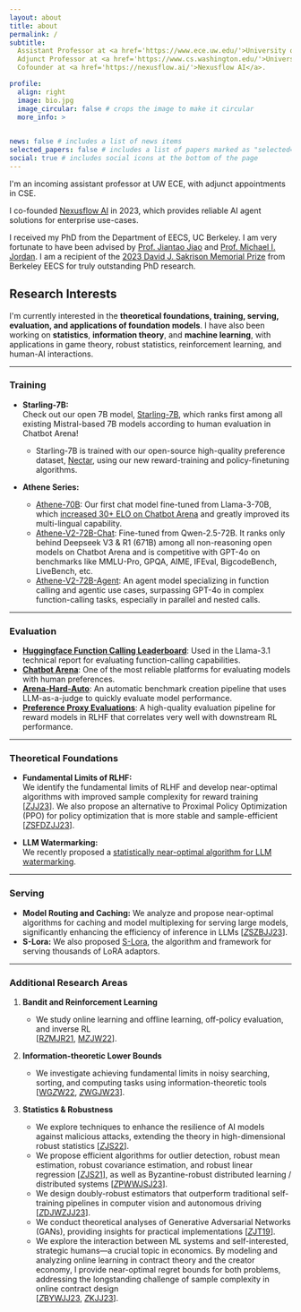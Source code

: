 ```yaml
---
layout: about
title: about
permalink: /
subtitle: 
  Assistant Professor at <a href='https://www.ece.uw.edu/'>University of Washington, ECE Department</a>.<br>
  Adjunct Professor at <a href='https://www.cs.washington.edu/'>University of Washington, CSE Department</a>.<br>
  Cofounder at <a href='https://nexusflow.ai/'>Nexusflow AI</a>.  

profile:
  align: right
  image: bio.jpg
  image_circular: false # crops the image to make it circular
  more_info: >
    

news: false # includes a list of news items
selected_papers: false # includes a list of papers marked as "selected={true}"
social: true # includes social icons at the bottom of the page
---
```



I'm an incoming assistant professor at UW ECE, with adjunct appointments in CSE.


I co-founded [Nexusflow AI](https://nexusflow.ai/) in 2023, which provides reliable AI agent solutions for enterprise use-cases.


I received my PhD from the Department of EECS, UC Berkeley. I am very fortunate to have been advised by [Prof. Jiantao Jiao](https://people.eecs.berkeley.edu/~jiantao/) and [Prof. Michael I. Jordan](http://people.eecs.berkeley.edu/~jordan/). I am a recipient of the [2023 David J. Sakrison Memorial Prize](https://www2.eecs.berkeley.edu/Students/Awards/17/) from Berkeley EECS for truly outstanding PhD research.

## Research Interests

I'm currently interested in the **theoretical foundations, training, serving, evaluation, and applications of foundation models**. I have also been working on **statistics**, **information theory**, and **machine learning**, with applications in game theory, robust statistics, reinforcement learning, and human-AI interactions.

---

### Training

- **Starling-7B:**  
  Check out our open 7B model, [Starling-7B](https://starling.cs.berkeley.edu), which ranks first among all existing Mistral-based 7B models according to human evaluation in Chatbot Arena!  
  - Starling-7B is trained with our open-source high-quality preference dataset, [Nectar](https://huggingface.co/datasets/berkeley-nest/Nectar), using our new reward-training and policy-finetuning algorithms.

- **Athene Series:**  
  - [Athene-70B](https://huggingface.co/Nexusflow/Athene-70B): Our first chat model fine-tuned from Llama-3-70B, which [increased 30+ ELO on Chatbot Arena](https://x.com/lmarena_ai/status/1816956663821381678) and greatly improved its multi-lingual capability.  
  - [Athene-V2-72B-Chat](https://huggingface.co/Nexusflow/Athene-V2-72B-Chat): Fine-tuned from Qwen-2.5-72B. It ranks only behind Deepseek V3 & R1 (671B) among all non-reasoning open models on Chatbot Arena and is competitive with GPT-4o on benchmarks like MMLU-Pro, GPQA, AIME, IFEval, BigcodeBench, LiveBench, etc.  
  - [Athene-V2-72B-Agent](https://huggingface.co/Nexusflow/Athene-V2-72B-Agent): An agent model specializing in function calling and agentic use cases, surpassing GPT-4o in complex function-calling tasks, especially in parallel and nested calls.

---

### Evaluation

- [**Huggingface Function Calling Leaderboard**](https://huggingface.co/spaces/Nexusflow/Nexus_Function_Calling_Leaderboard): Used in the Llama-3.1 technical report for evaluating function-calling capabilities.
- [**Chatbot Arena**](https://chat.lmsys.org/): One of the most reliable platforms for evaluating models with human preferences.
- [**Arena-Hard-Auto**](https://github.com/lm-sys/arena-hard-auto): An automatic benchmark creation pipeline that uses LLM-as-a-judge to quickly evaluate model performance.
- [**Preference Proxy Evaluations**](https://arxiv.org/abs/2410.14872): A high-quality evaluation pipeline for reward models in RLHF that correlates very well with downstream RL performance. 

---

### Theoretical Foundations

- **Fundamental Limits of RLHF:**  
  We identify the fundamental limits of RLHF and develop near-optimal algorithms with improved sample complexity for reward training [[*Z*JJ23](https://arxiv.org/abs/2301.11270)]. We also propose an alternative to Proximal Policy Optimization (PPO) for policy optimization that is more stable and sample-efficient [[*Z*SFDZJJ23](https://arxiv.org/abs/2306.02231)].

- **LLM Watermarking:**  
  We recently proposed a [statistically near-optimal algorithm for LLM watermarking](https://arxiv.org/abs/2312.07930).

---

### Serving


- **Model Routing and Caching:** 
  We analyze and propose near-optimal algorithms for caching and model multiplexing for serving large models, significantly enhancing the efficiency of inference in LLMs [[*Z*SZBJJ23](https://arxiv.org/abs/2306.02003)].
- **S-Lora:**
  We also proposed [S-Lora](https://arxiv.org/abs/2311.03285),  the algorithm and framework for serving thousands of LoRA adaptors. 

---

### Additional Research Areas

1. **Bandit and Reinforcement Learning**  
   - We study online learning and offline learning, off-policy evaluation, and inverse RL  
     \[[R*Z*MJR21](https://arxiv.org/abs/2103.12021), [M*Z*JW22](https://arxiv.org/abs/2101.07781)\].

2. **Information-theoretic Lower Bounds**  
   - We investigate achieving fundamental limits in noisy searching, sorting, and computing tasks using information-theoretic tools  
     \[[WG*Z*W22](https://arxiv.org/abs/2202.01446), [*Z*WGJW23](https://arxiv.org/abs/2306.11951)\].

3. **Statistics & Robustness**  
   - We explore techniques to enhance the resilience of AI models against malicious attacks, extending the theory in high-dimensional robust statistics [[*Z*JS22](https://arxiv.org/abs/1909.08755)].  
   - We propose efficient algorithms for outlier detection, robust mean estimation, robust covariance estimation, and robust linear regression [[*Z*JS21](https://arxiv.org/abs/2005.14073)], as well as Byzantine-robust distributed learning / distributed systems [[*Z*PWWJSJ23](https://arxiv.org/abs/2205.11765)].  
   - We design doubly-robust estimators that outperform traditional self-training pipelines in computer vision and autonomous driving [[*Z*DJWZJJ23](https://arxiv.org/abs/2306.00265)].  
   - We conduct theoretical analyses of Generative Adversarial Networks (GANs), providing insights for practical implementations [[*Z*JT19](https://arxiv.org/pdf/1901.09465)].  
   - We explore the interaction between ML systems and self-interested, strategic humans—a crucial topic in economics. By modeling and analyzing online learning in contract theory and the creator economy, I provide near-optimal regret bounds for both problems, addressing the longstanding challenge of sample complexity in online contract design  
     \[[*Z*BYWJJ23](https://arxiv.org/abs/2211.05732), [*Z*KJJ23](https://arxiv.org/abs/2305.11381)\].

